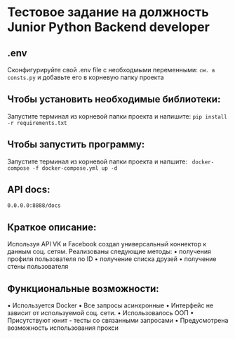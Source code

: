 # Тестовое задание на должность Junior Python Backend developer

## .env
Сконфигурируйте свой .env file с необходмыми переменными: ```см. в consts.py``` и добавьте его в корневую папку проекта

## Чтобы установить необходимые библиотеки:
Запустите терминал из корневой папки проекта и напишите: ```pip install -r requirements.txt```

## Чтобы запустить программу:
Запустите терминал из корневой папки проекта и напшите: ``` docker-compose -f docker-compose.yml up -d```

## API docs:
```0.0.0.0:8888/docs```

## Краткое описание:
Используя API VK и Facebook создал универсальный коннектор к данным соц. сетям. Реализованы следующие методы:
• получения профиля пользователя по ID
• получение списка друзей
• получение стены пользователя

## Функциональные возможности:
• Используется Docker
• Все запросы асинхронные
• Интерфейс не зависит от используемой соц. сети.
• Использовалось ООП
• Присутствуют юнит - тесты со связанными запросами
• Предусмотрена возможность использования прокси


